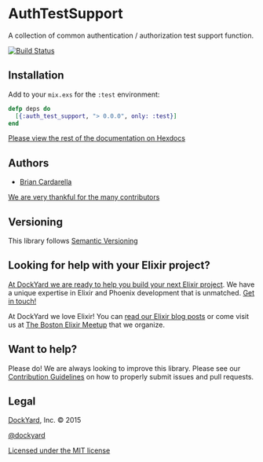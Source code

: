 # AuthTestSupport

A collection of common authentication / authorization test support
function.

[![Build Status](https://secure.travis-ci.org/DockYard/elixir-auth_test_support.svg?branch=master)](http://travis-ci.org/DockYard/elixir-auth_test_support)

## Installation ##

Add to your `mix.exs` for the `:test` environment:

```elixir
defp deps do
  [{:auth_test_support, "> 0.0.0", only: :test}]
end
```

[Please view the rest of the documentation on Hexdocs](http://hexdocs.pm/auth_test_support/AuthTestSupport.html)

## Authors ##

* [Brian Cardarella](http://twitter.com/bcardarella)

[We are very thankful for the many contributors](https://github.com/dockyard/elixir-auth_test_support/graphs/contributors)

## Versioning ##

This library follows [Semantic Versioning](http://semver.org)

## Looking for help with your Elixir project? ##

[At DockYard we are ready to help you build your next Elixir project](https://dockyard.com/phoenix-consulting). We have a unique expertise 
in Elixir and Phoenix development that is unmatched. [Get in touch!](https://dockyard.com/contact/hire-us)

At DockYard we love Elixir! You can [read our Elixir blog posts](https://dockyard.com/blog/categories/elixir)
or come visit us at [The Boston Elixir Meetup](http://www.meetup.com/Boston-Elixir/) that we organize.

## Want to help? ##

Please do! We are always looking to improve this library. Please see our
[Contribution Guidelines](https://github.com/dockyard/elixir-auth_test_support/blob/master/CONTRIBUTING.md)
on how to properly submit issues and pull requests.

## Legal ##

[DockYard](http://dockyard.com/), Inc. &copy; 2015

[@dockyard](http://twitter.com/dockyard)

[Licensed under the MIT license](http://www.opensource.org/licenses/mit-license.php)

